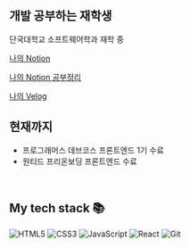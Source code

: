 ## 개발 공부하는 재학생

단국대학교 소프트웨어학과 재학 중

[나의 Notion](https://khw970421.notion.site/Kim-Hyoung-wook-f2c4dacbf8434f9fa2030207a62590e1)

[나의 Notion 공부정리](https://khw970421.notion.site/df234ffec25443ab932dbee25ea920ee)

[나의 Velog](https://velog.io/@khw970421)

## 현재까지
* 프로그래머스 데브코스 프론트엔드 1기 수료
* 원티드 프리온보딩 프론트엔드 수료 

<!--
**khw970421/khw970421** is a ✨ _special_ ✨ repository because its `README.md` (this file) appears on your GitHub profile.

Here are some ideas to get you started:

- 🔭 I’m currently working on ...
- 🌱 I’m currently learning ...
- 👯 I’m looking to collaborate on ...
- 🤔 I’m looking for help with ...
- 💬 Ask me about ...
- 📫 How to reach me: ...
- 😄 Pronouns: ...
- ⚡ Fun fact: ...

-->

<br />
<h2> My tech stack 📚 </h2>

![HTML5](https://img.shields.io/badge/-HTML5-F05032?style=for-the-badge&logo=html5&logoColor=ffffff)
![CSS3](https://img.shields.io/badge/-CSS3-007ACC?style=for-the-badge&logo=css3)
![JavaScript](https://img.shields.io/badge/-JavaScript-%23F7DF1C?style=for-the-badge&logo=javascript&logoColor=000000&labelColor=%23F7DF1C&color=%23FFCE5A)
![React](https://img.shields.io/badge/-React-222222?style=for-the-badge&logo=react)
![Git](https://img.shields.io/badge/-Git-F05032?style=for-the-badge&logo=git&logoColor=ffffff)

<!-- ![Docker](https://img.shields.io/badge/-Docker-46a2f1?style=for-the-badge&logo=docker&logoColor=ffffff) -->
<!-- ![Node](https://img.shields.io/badge/-Nodejs-43853d?style=for-the-badge&logo=Node.js&logoColor=white) -->
<!-- ![TypeScript](https://img.shields.io/badge/-TypeScript-007ACC?style=for-the-badge&logo=typescript&logoColor=white) -->
